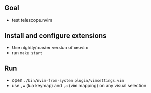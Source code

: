 ## Goal
- test telescope.nvim

## Install and configure extensions
- Use nightly/master version of neovim
- run `make start`

## Run
- open `./bin/nvim-from-system plugin/vimsettings.vim`
- use `,w` (lua keymap) and `,a` (vim mapping) on any visual selection
